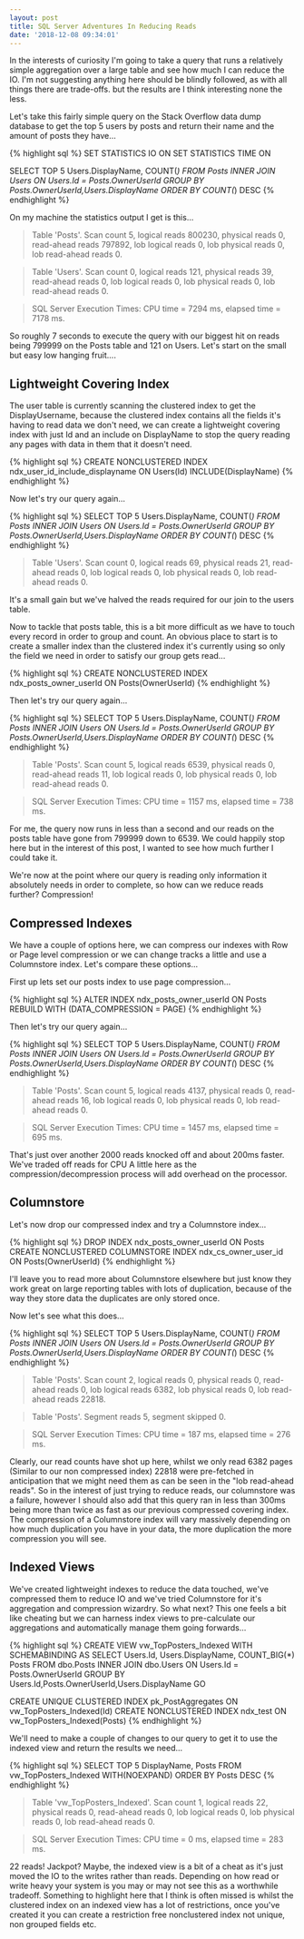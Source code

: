 ```yaml
---
layout: post
title: SQL Server Adventures In Reducing Reads
date: '2018-12-08 09:34:01'
---
```

In the interests of curiosity I'm going to take a query that runs a relatively simple aggregation over a large table and see how much I can reduce the IO. I'm not suggesting anything here should be blindly followed, as with all things there are trade-offs. but the results are I think interesting none the less. 

Let's take this fairly simple query on the Stack Overflow data dump database to get the top 5 users by posts and return their name and the amount of posts they have...

{% highlight sql %}
SET STATISTICS IO ON
SET STATISTICS TIME ON

SELECT TOP 5 
  Users.DisplayName,
  COUNT(*)
FROM 
  Posts
  INNER JOIN Users ON Users.Id = Posts.OwnerUserId
GROUP BY 
  Posts.OwnerUserId,Users.DisplayName
ORDER BY COUNT(*) DESC
{% endhighlight %}

On my machine the statistics output I get is this...

> Table 'Posts'. Scan count 5, logical reads 800230, physical reads 0, read-ahead reads 797892, 
> lob logical reads 0, lob physical reads 0, lob read-ahead reads 0.

> Table 'Users'. Scan count 0, logical reads 121, physical reads 39, read-ahead reads 0, 
> lob logical reads 0, lob physical reads 0, lob read-ahead reads 0.

>  SQL Server Execution Times: CPU time = 7294 ms,  elapsed time = 7178 ms.

So roughly 7 seconds to execute the query with our biggest hit on reads being 799999 on the Posts table and 121 on Users. Let's start on the small but easy low hanging fruit....

## Lightweight Covering Index ##
The user table is currently scanning the clustered index to get the DisplayUsername, because the clustered index contains all the fields it's having to read data we don't need, we can create a lightweight covering index with just Id and an include on DisplayName to stop the query reading any pages with data in them that it doesn't need.

{% highlight sql %}
CREATE NONCLUSTERED INDEX ndx_user_id_include_displayname 
	ON Users(Id) INCLUDE(DisplayName)
{% endhighlight %}

Now let's try our query again...

{% highlight sql %}
SELECT TOP 5 
  Users.DisplayName,
  COUNT(*)
FROM 
  Posts
  INNER JOIN Users ON Users.Id = Posts.OwnerUserId
GROUP BY 
  Posts.OwnerUserId,Users.DisplayName
ORDER BY COUNT(*) DESC
{% endhighlight %}

> Table 'Users'. Scan count 0, logical reads 69, physical reads 21, read-ahead reads 0, 
> lob logical reads 0, lob physical reads 0, lob read-ahead reads 0.

It's a small gain but we've halved the reads required for our join to the users table.

Now to tackle that posts table, this is a bit more difficult as we have to touch every record in order to group and count. An obvious place to start is to create a smaller index than the clustered index it's currently using so only the field we need in order to satisfy our group gets read...

{% highlight sql %}
CREATE NONCLUSTERED INDEX ndx_posts_owner_userId
	ON Posts(OwnerUserId)
{% endhighlight %}

Then let's try our query again...

{% highlight sql %}
SELECT TOP 5 
  Users.DisplayName,
  COUNT(*)
FROM 
  Posts
  INNER JOIN Users ON Users.Id = Posts.OwnerUserId
GROUP BY 
  Posts.OwnerUserId,Users.DisplayName
ORDER BY COUNT(*) DESC
{% endhighlight %}

> Table 'Posts'. Scan count 5, logical reads 6539, physical reads 0, read-ahead reads 11, 
> lob logical reads 0, lob physical reads 0, lob read-ahead reads 0.

> SQL Server Execution Times: CPU time = 1157 ms,  elapsed time = 738 ms.

For me, the query now runs in less than a second and our reads on the posts table have gone from 799999 down to 6539. We could happily stop here but in the interest of this post, I wanted to see how much further I could take it.

We're now at the point where our query is reading only information it absolutely needs in order to complete, so how can we reduce reads further? Compression! 

## Compressed Indexes ##
We have a couple of options here, we can compress our indexes with Row or Page level compression or we can change tracks a little and use a Columnstore index. Let's compare these options...

First up lets set our posts index to use page compression...

{% highlight sql %}
ALTER INDEX ndx_posts_owner_userId 
	ON Posts REBUILD WITH (DATA_COMPRESSION = PAGE)
{% endhighlight %}

Then let's try our query again...

{% highlight sql %}
SELECT TOP 5 
  Users.DisplayName,
  COUNT(*)
FROM 
  Posts
  INNER JOIN Users ON Users.Id = Posts.OwnerUserId
GROUP BY 
  Posts.OwnerUserId,Users.DisplayName
ORDER BY COUNT(*) DESC
{% endhighlight %}

> Table 'Posts'. Scan count 5, logical reads 4137, physical reads 0, read-ahead reads 16, lob logical reads 0, lob physical reads 0, lob read-ahead reads 0.

> SQL Server Execution Times: CPU time = 1457 ms,  elapsed time = 695 ms.

That's just over another 2000 reads knocked off and about 200ms faster. We've traded off reads for CPU A little here as the compression/decompression process will add overhead on the processor. 

## Columnstore ##
Let's now drop our compressed index and try a Columnstore index...

{% highlight sql %}
DROP INDEX ndx_posts_owner_userId ON Posts
CREATE NONCLUSTERED COLUMNSTORE INDEX ndx_cs_owner_user_id ON Posts(OwnerUserId)
{% endhighlight %}

I'll leave you to read more about Columnstore elsewhere but just know they work great on large reporting tables with lots of duplication, because of the way they store data the duplicates are only stored once.

Now let's see what this does...

{% highlight sql %}
SELECT TOP 5 
  Users.DisplayName,
  COUNT(*)
FROM 
  Posts
  INNER JOIN Users ON Users.Id = Posts.OwnerUserId
GROUP BY 
  Posts.OwnerUserId,Users.DisplayName
ORDER BY COUNT(*) DESC
{% endhighlight %}

> Table 'Posts'. Scan count 2, logical reads 0, physical reads 0, read-ahead reads 0, 
> lob logical reads 6382, lob physical reads 0, lob read-ahead reads 22818.

> Table 'Posts'. Segment reads 5, segment skipped 0.

> SQL Server Execution Times: CPU time = 187 ms,  elapsed time = 276 ms.

Clearly, our read counts have shot up here, whilst we only read 6382 pages (Similar to our non compressed index) 22818 were pre-fetched in anticipation that we might need them as can be seen in the "lob read-ahead reads". So in the interest of just trying to reduce reads, our columnstore was a failure, however I should also add that this query ran in less than 300ms being more than twice as fast as our previous compressed covering index. The compression of a Columnstore index will vary massively depending on how much duplication you have in your data, the more duplication the more compression you will see.

## Indexed Views ##
We've created lightweight indexes to reduce the data touched, we've compressed them to reduce IO and we've tried Columnstore for it's aggregation and compression wizardry. So what next? This one feels a bit like cheating but we can harness index views to pre-calculate our aggregations and automatically manage them going forwards...

{% highlight sql %}
CREATE VIEW vw_TopPosters_Indexed WITH SCHEMABINDING
AS
SELECT 
   Users.Id,
  Users.DisplayName,
  COUNT_BIG(*) Posts
FROM 
  dbo.Posts
  INNER JOIN dbo.Users ON Users.Id = Posts.OwnerUserId
GROUP BY 
  Users.Id,Posts.OwnerUserId,Users.DisplayName
GO

CREATE UNIQUE CLUSTERED INDEX pk_PostAggregates ON vw_TopPosters_Indexed(Id)
CREATE NONCLUSTERED INDEX ndx_test ON vw_TopPosters_Indexed(Posts)
{% endhighlight %}

We'll need to make a couple of changes to our query to get it to use the indexed view and return the results we need...

{% highlight sql %}
SELECT TOP 5
   DisplayName,
   Posts
FROM vw_TopPosters_Indexed WITH(NOEXPAND)
ORDER BY Posts DESC
{% endhighlight %}

> Table 'vw_TopPosters_Indexed'. Scan count 1, logical reads 22, physical reads 0, read-ahead reads 0, lob logical reads 0, lob physical reads 0, lob read-ahead reads 0.

>  SQL Server Execution Times: CPU time = 0 ms,  elapsed time = 283 ms.

22 reads! Jackpot? Maybe, the indexed view is a bit of a cheat as it's just moved the IO to the writes rather than reads. Depending on how read or write heavy your system is you may or may not see this as a worthwhile tradeoff.  Something to highlight here that I think is often missed is whilst the clustered index on an indexed view has a lot of restrictions, once you've created it you can create a restriction free nonclustered index not unique, non grouped fields etc.